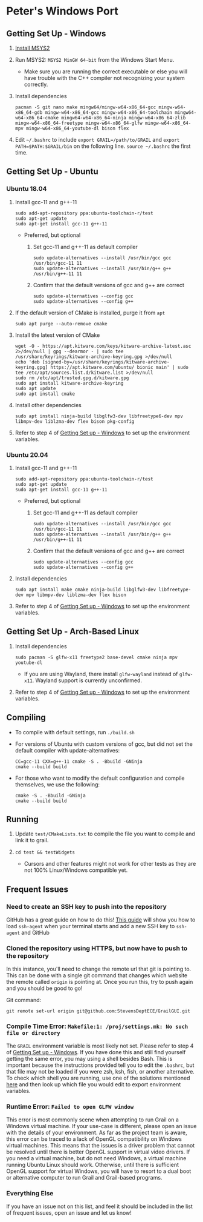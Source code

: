# Peter's Windows Port

## Getting Set Up - Windows

1. [Install MSYS2](https://www.msys2.org/)

2. Run MSYS2: `MSYS2 MinGW 64-bit` from the Windows Start Menu.

    - Make sure you are running the correct executable or else you will have trouble with the C++ compiler not recognizing your system correctly.

3. Install dependencies

    ``` shell
    pacman -S git nano make mingw64/mingw-w64-x86_64-gcc mingw-w64-x86_64-gdb mingw-w64-x86_64-gcc mingw-w64-x86_64-toolchain mingw64-w64-x86_64-cmake mingw64-w64-x86_64-ninja mingw-w64-x86_64-zlib mingw-w64-x86_64-freetype mingw-w64-x86_64-glfw mingw-w64-x86_64-mpv mingw-w64-x86_64-youtube-dl bison flex
    ```

4. Edit `~/.bashrc` to include `export GRAIL=/path/to/GRAIL` and `export PATH=$PATH:$GRAIL/bin` on the following line. `source ~/.bashrc` the first time.

## Getting Set Up - Ubuntu

### Ubuntu 18.04

1. Install gcc-11 and g++-11

    ``` shell
    sudo add-apt-repository ppa:ubuntu-toolchain-r/test
    sudo apt-get update
    sudo apt-get install gcc-11 g++-11
    ```

    - Preferred, but optional
        1. Set gcc-11 and g++-11 as default compiler

            ``` shell
            sudo update-alternatives --install /usr/bin/gcc gcc /usr/bin/gcc-11 11
            sudo update-alternatives --install /usr/bin/g++ g++ /usr/bin/g++-11 11
            ```

        2. Confirm that the default versions of gcc and g++ are correct

            ``` shell
            sudo update-alternatives --config gcc
            sudo update-alternatives --config g++
            ```

2. If the default version of CMake is installed, purge it from `apt`

    ``` shell
    sudo apt purge --auto-remove cmake
    ```

3. Install the latest version of CMake

    ``` shell
    wget -O - https://apt.kitware.com/keys/kitware-archive-latest.asc 2>/dev/null | gpg --dearmor - | sudo tee /usr/share/keyrings/kitware-archive-keyring.gpg >/dev/null
    echo 'deb [signed-by=/usr/share/keyrings/kitware-archive-keyring.gpg] https://apt.kitware.com/ubuntu/ bionic main' | sudo tee /etc/apt/sources.list.d/kitware.list >/dev/null
    sudo rm /etc/apt/trusted.gpg.d/kitware.gpg
    sudo apt install kitware-archive-keyring
    sudo apt update
    sudo apt install cmake
    ```

4. Install other dependencies

    ``` shell
    sudo apt install ninja-build libglfw3-dev libfreetype6-dev mpv libmpv-dev liblzma-dev flex bison pkg-config
    ```

5. Refer to step 4 of [Getting Set up - Windows](#getting-set-up---windows) to set up the environment variables.

### Ubuntu 20.04

1. Install gcc-11 and g++-11

    ``` shell
    sudo add-apt-repository ppa:ubuntu-toolchain-r/test
    sudo apt-get update
    sudo apt-get install gcc-11 g++-11
    ```

    - Preferred, but optional
        1. Set gcc-11 and g++-11 as default compiler

            ``` shell
            sudo update-alternatives --install /usr/bin/gcc gcc /usr/bin/gcc-11 11
            sudo update-alternatives --install /usr/bin/g++ g++ /usr/bin/g++-11 11
            ```

        2. Confirm that the default versions of gcc and g++ are correct

            ``` shell
            sudo update-alternatives --config gcc
            sudo update-alternatives --config g++
            ```

2. Install dependencies

    ``` shell
    sudo apt install make cmake ninja-build libglfw3-dev libfreetype-dev mpv libmpv-dev liblzma-dev flex bison
    ```

3. Refer to step 4 of [Getting Set up - Windows](#getting-set-up---windows) to set up the environment variables.

## Getting Set Up - Arch-Based Linux

1. Install dependencies

    ``` shell
    sudo pacman -S glfw-x11 freetype2 base-devel cmake ninja mpv youtube-dl

    ```

    - If you are using Wayland, there install `glfw-wayland` instead of `glfw-x11`. Wayland support is currently unconfirmed.
  
2. Refer to step 4 of [Getting Set up - Windows](#getting-set-up---windows) to set up the environment variables.

## Compiling

- To compile with default settings, run `./build.sh`
- For versions of Ubuntu with custom versions of gcc, but did not set the default compiler with update-alternatives:

    ``` shell
    CC=gcc-11 CXX=g++-11 cmake -S . -Bbuild -GNinja
    cmake --build build
    ```

- For those who want to modify the default configuration and compile themselves, we use the following:

    ``` shell
    cmake -S . -Bbuild -GNinja
    cmake --build build
    ```

## Running

1. Update `test/CMakeLists.txt` to compile the file you want to compile and link it to grail.
2. `cd test && testWidgets`

     - Cursors and other features might not work for other tests as they are not 100% Linux/Windows compatible yet.

## Frequent Issues

### Need to create an SSH key to push into the repository

GitHub has a great guide on how to do this! [This guide](https://docs.github.com/en/github/authenticating-to-github/connecting-to-github-with-ssh/generating-a-new-ssh-key-and-adding-it-to-the-ssh-agent) will show you how to load `ssh-agent` when your terminal starts and add a new SSH key to `ssh-agent` and GitHub

### Cloned the repository using HTTPS, but now have to push to the repository

In this instance, you'll need to change the remote url that git is pointing to. This can be done with a single git command that changes which website the remote called `origin` is pointing at. Once you run this, try to push again and you should be good to go!

Git command:

``` shell
git remote set-url origin git@github.com:StevensDeptECE/GrailGUI.git
```

### Compile Time Error:  `Makefile:1: /proj/settings.mk: No such file or directory`

The `GRAIL` environment variable is most likely not set. Please refer to step 4 of [Getting Set up - Windows](#getting-set-up---windows). If you have done this and still find yourself getting the same error, you may using a shell besides Bash. This is important because the instructions provided tell you to edit the `.bashrc`, but that file may not be loaded if you were zsh, ksh, fish, or another alternative. To check which shell you are running, use one of the solutions mentioned [here](https://stackoverflow.com/a/3327022) and then look up which file you would edit to export environment variables.

### Runtime Error:  `Failed to open GLFW window`

This error is most commonly scene when attempting to run Grail on a Windows virtual machine. If your use-case is different, please open an issue with the details of your environment. As far as the project team is aware, this error can be traced to a lack of OpenGL compatibility on Windows virtual machines. This means that the issues is a driver problem that cannot be resolved until there is better OpenGL support in virtual video drivers. If you need a virtual machine, but do not need Windows, a virtual machine running Ubuntu Linux should work. Otherwise, until there is sufficient OpenGL support for virtual Windows, you will have to resort to a dual boot or alternative computer to run Grail and Grail-based programs.

### Everything Else

If you have an issue not on this list, and feel it should be included in the list of frequent issues, open an issue and let us know!
